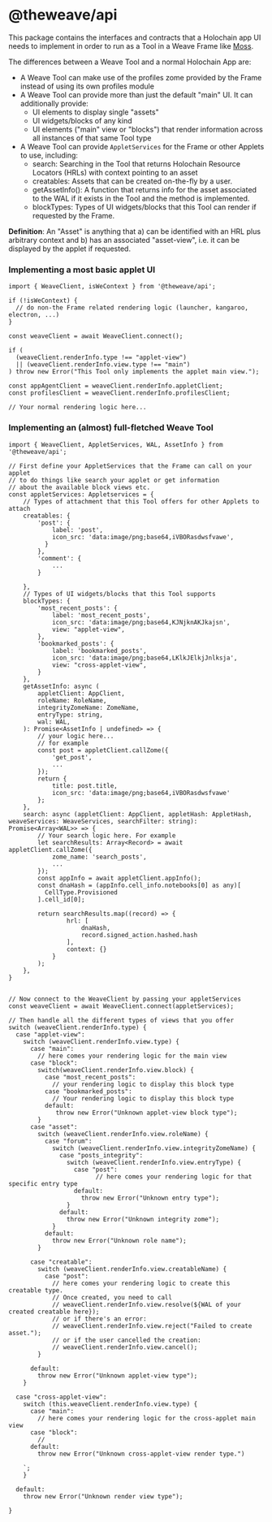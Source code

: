# @theweave/api

This package contains the interfaces and contracts that a Holochain app UI needs to implement in order to run as a Tool in a Weave Frame like [Moss](theweave.social#tryit).

The differences between a Weave Tool and a normal Holochain App are:

- A Weave Tool can make use of the profiles zome provided by the Frame instead of using its own profiles module
- A Weave Tool can provide more than just the default "main" UI. It can additionally provide:
  - UI elements to display single "assets"
  - UI widgets/blocks of any kind
  - UI elements ("main" view or "blocks") that render information across all instances of that same Tool type
- A Weave Tool can provide `AppletServices` for the Frame or other Applets to use, including:
  - search: Searching in the Tool that returns Holochain Resource Locators (HRLs) with context pointing to an asset
  - creatables: Assets that can be created on-the-fly by a user.
  - getAssetInfo(): A function that returns info for the asset associated to the WAL if it exists in the Tool and the method is implemented.
  - blockTypes: Types of UI widgets/blocks that this Tool can render if requested by the Frame.

**Definition**: An "Asset" is anything that a) can be identified with an HRL plus arbitrary context and b) has an associated
"asset-view", i.e. it can be displayed by the applet if requested.

### Implementing a most basic applet UI

```typescript=
import { WeaveClient, isWeContext } from '@theweave/api';

if (!isWeContext) {
  // do non-the Frame related rendering logic (launcher, kangaroo, electron, ...)
}

const weaveClient = await WeaveClient.connect();

if (
  (weaveClient.renderInfo.type !== "applet-view")
  || (weaveClient.renderInfo.view.type !== "main")
) throw new Error("This Tool only implements the applet main view.");

const appAgentClient = weaveClient.renderInfo.appletClient;
const profilesClient = weaveClient.renderInfo.profilesClient;

// Your normal rendering logic here...

```

### Implementing an (almost) full-fletched Weave Tool

```typescript=
import { WeaveClient, AppletServices, WAL, AssetInfo } from '@theweave/api';

// First define your AppletServices that the Frame can call on your applet
// to do things like search your applet or get information
// about the available block views etc.
const appletServices: Appletservices = {
    // Types of attachment that this Tool offers for other Applets to attach
    creatables: {
        'post': {
            label: 'post',
            icon_src: 'data:image/png;base64,iVBORasdwsfvawe',
          }
        },
        'comment': {
            ...
        }

    },
    // Types of UI widgets/blocks that this Tool supports
    blockTypes: {
        'most_recent_posts': {
            label: 'most_recent_posts',
            icon_src: 'data:image/png;base64,KJNjknAKJkajsn',
            view: "applet-view",
        },
        'bookmarked_posts': {
            label: 'bookmarked_posts',
            icon_src: 'data:image/png;base64,LKlkJElkjJnlksja',
            view: "cross-applet-view",
        }
    },
    getAssetInfo: async (
        appletClient: AppClient,
        roleName: RoleName,
        integrityZomeName: ZomeName,
        entryType: string,
        wal: WAL,
    ): Promise<AssetInfo | undefined> => {
        // your logic here...
        // for example
        const post = appletClient.callZome({
            'get_post',
            ...
        });
        return {
            title: post.title,
            icon_src: 'data:image/png;base64,iVBORasdwsfvawe'
        };
    },
    search: async (appletClient: AppClient, appletHash: AppletHash, weaveServices: WeaveServices, searchFilter: string): Promise<Array<WAL>> => {
        // Your search logic here. For example
        let searchResults: Array<Record> = await appletClient.callZome({
            zome_name: 'search_posts',
            ...
        });
        const appInfo = await appletClient.appInfo();
        const dnaHash = (appInfo.cell_info.notebooks[0] as any)[
          CellType.Provisioned
        ].cell_id[0];

        return searchResults.map((record) => {
                hrl: [
                    dnaHash,
                    record.signed_action.hashed.hash
                ],
                context: {}
            }
        );
    },
}


// Now connect to the WeaveClient by passing your appletServices
const weaveClient = await WeaveClient.connect(appletServices);

// Then handle all the different types of views that you offer
switch (weaveClient.renderInfo.type) {
  case "applet-view":
    switch (weaveClient.renderInfo.view.type) {
      case "main":
        // here comes your rendering logic for the main view
      case "block":
        switch(weaveClient.renderInfo.view.block) {
          case "most_recent_posts":
            // your rendering logic to display this block type
          case "bookmarked_posts":
            // Your rendering logic to display this block type
          default:
             throw new Error("Unknown applet-view block type");
        }
      case "asset":
        switch (weaveClient.renderInfo.view.roleName) {
          case "forum":
            switch (weaveClient.renderInfo.view.integrityZomeName) {
              case "posts_integrity":
                switch (weaveClient.renderInfo.view.entryType) {
                  case "post":
                        // here comes your rendering logic for that specific entry type
                  default:
                    throw new Error("Unknown entry type");
                }
              default:
                throw new Error("Unknown integrity zome");
            }
          default:
            throw new Error("Unknown role name");
        }

      case "creatable":
        switch (weaveClient.renderInfo.view.creatableName) {
          case "post":
            // here comes your rendering logic to create this creatable type.
            // Once created, you need to call
            // weaveClient.renderInfo.view.resolve(${WAL of your created creatable here});
            // or if there's an error:
            // weaveClient.renderInfo.view.reject("Failed to create asset.");
            // or if the user cancelled the creation:
            // weaveClient.renderInfo.view.cancel();
        }

      default:
        throw new Error("Unknown applet-view type");
    }

  case "cross-applet-view":
    switch (this.weaveClient.renderInfo.view.type) {
      case "main":
        // here comes your rendering logic for the cross-applet main view
      case "block":
        //
      default:
        throw new Error("Unknown cross-applet-view render type.")

    `;
    }

  default:
    throw new Error("Unknown render view type");

}


```
